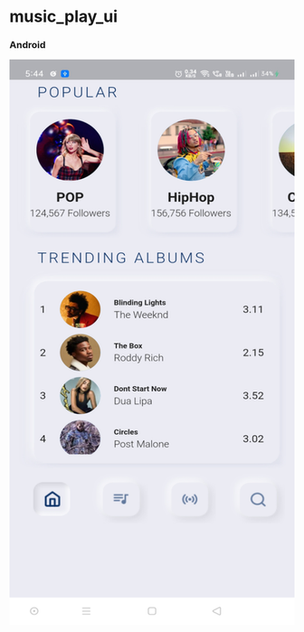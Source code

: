 # music_play_ui


### Android
<img src="https://github.com/chirag-goel360/MusicAppUI/blob/main/android.jpg" width="800" height="1000">

